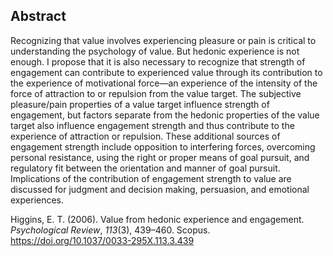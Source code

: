 ## Abstract
Recognizing that value involves experiencing pleasure or pain is critical to understanding the psychology of value. But hedonic experience is not enough. I propose that it is also necessary to recognize that strength of engagement can contribute to experienced value through its contribution to the experience of motivational force—an experience of the intensity of the force of attraction to or repulsion from the value target. The subjective pleasure/pain properties of a value target influence strength of engagement, but factors separate from the hedonic properties of the value target also influence engagement strength and thus contribute to the experience of attraction or repulsion. These additional sources of engagement strength include opposition to interfering forces, overcoming personal resistance, using the right or proper means of goal pursuit, and regulatory fit between the orientation and manner of goal pursuit. Implications of the contribution of engagement strength to value are discussed for judgment and decision making, persuasion, and emotional experiences.

Higgins, E. T. (2006). Value from hedonic experience and engagement. _Psychological Review_, _113_(3), 439–460. Scopus. https://doi.org/10.1037/0033-295X.113.3.439